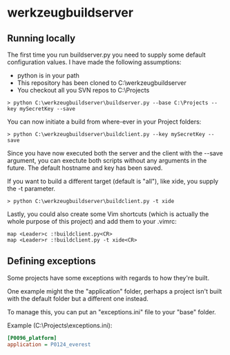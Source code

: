 # werkzeugbuildserver

## Running locally

The first time you run buildserver.py you need to supply some default configuration values.
I have made the following assumptions:
* python is in your path
* This repository has been cloned to C:\werkzeugbuildserver
* You checkout all you SVN repos to C:\Projects
```
> python C:\werkzeugbuildserver\buildserver.py --base C:\Projects --key mySecretKey --save
```

You can now initiate a build from where-ever in your Project folders:
```
> python C:\werkzeugbuildserver\buildclient.py --key mySecretKey --save
```

Since you have now executed both the server and the client with the --save argument, you
can exectute both scripts without any arguments in the future. The default hostname and key
has been saved.

If you want to build a different target (default is "all"), like xide, you supply the -t parameter.

```
> python C:\werkzeugbuildserver\buildclient.py -t xide
```

Lastly, you could also create some Vim shortcuts (which is actually the whole purpose of this project) and add them to your .vimrc:

```VimL
map <Leader>c :!buildclient.py<CR>
map <Leader>r :!buildclient.py -t xide<CR>
```

## Defining exceptions

Some projects have some exceptions with regards to how they're built.

One example might the the "application" folder, perhaps a project isn't built with the default folder but a different one instead.

To manage this, you can put an "exceptions.ini" file to your "base" folder.

Example (C:\Projects\exceptions.ini):
```INI
[P0096_platform]
application = P0124_everest
```

